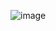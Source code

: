 ![image](https://user-images.githubusercontent.com/90381005/189598497-6c124bca-c0cd-4924-8d49-66b998ae79b2.png)
